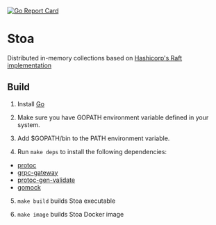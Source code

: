 [![Go Report Card](https://goreportcard.com/badge/github.com/vontikov/stoa)](https://goreportcard.com/report/github.com/vontikov/stoa)

# Stoa

Distributed in-memory collections based on
[Hashicorp's Raft implementation](https://github.com/hashicorp/raft)

## Build

1. Install [Go](https://golang.org/doc/install)

2. Make sure you have GOPATH environment variable defined in your system.

3. Add $GOPATH/bin to the PATH environment variable.

4. Run `make deps` to install the following dependencies:

* [protoc](https://grpc.io/docs/protoc-installation/)
* [grpc-gateway](https://github.com/grpc-ecosystem/grpc-gateway)
* [protoc-gen-validate](https://github.com/envoyproxy/protoc-gen-validate)
* [gomock](https://github.com/golang/mock)

5. `make build` builds Stoa executable

6. `make image` builds Stoa Docker image
